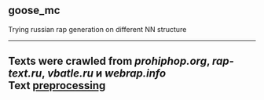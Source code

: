 ## goose_mc  
Trying russian rap generation on different NN structure  

---
Texts were crawled from *prohiphop.org*, *rap-text.ru*, *vbatle.ru* и *webrap.info*  
Text [preprocessing](code/extraction_of_notes.ipynb)  
---
